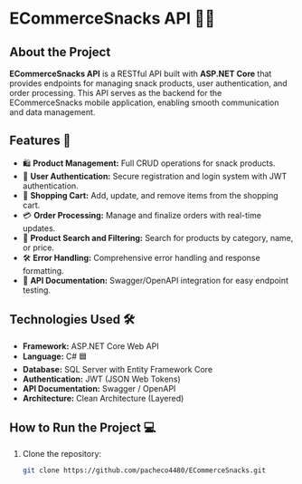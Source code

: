 # ECommerceSnacks API 🛒🍫

## About the Project
**ECommerceSnacks API** is a RESTful API built with **ASP.NET Core** that provides endpoints for managing snack products, user authentication, and order processing. This API serves as the backend for the ECommerceSnacks mobile application, enabling smooth communication and data management.

## Features 🚀
- 🛍️ **Product Management:** Full CRUD operations for snack products.  
- 👥 **User Authentication:** Secure registration and login system with JWT authentication.  
- 🛒 **Shopping Cart:** Add, update, and remove items from the shopping cart.  
- 💳 **Order Processing:** Manage and finalize orders with real-time updates.  
- 🔎 **Product Search and Filtering:** Search for products by category, name, or price.  
- 🛠️ **Error Handling:** Comprehensive error handling and response formatting.  
- 📄 **API Documentation:** Swagger/OpenAPI integration for easy endpoint testing.

## Technologies Used 🛠️
- **Framework:** ASP.NET Core Web API  
- **Language:** C# 🟦  
- **Database:** SQL Server with Entity Framework Core  
- **Authentication:** JWT (JSON Web Tokens)  
- **API Documentation:** Swagger / OpenAPI  
- **Architecture:** Clean Architecture (Layered)  

## How to Run the Project 💻
1. Clone the repository:  
   ```bash
   git clone https://github.com/pacheco4480/ECommerceSnacks.git
